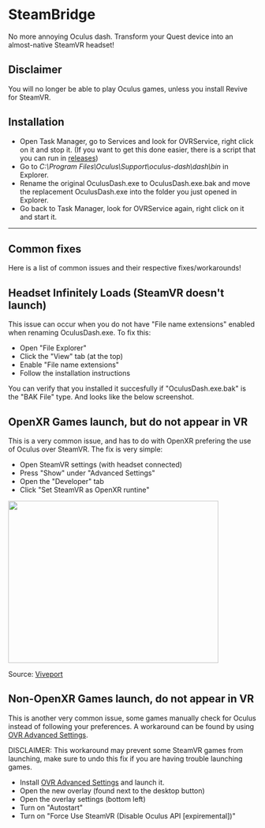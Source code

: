 # SteamBridge
No more annoying Oculus dash. Transform your Quest device into an almost-native SteamVR headset!

## Disclaimer
You will no longer be able to play Oculus games, unless you install Revive for SteamVR.

## Installation
- Open Task Manager, go to Services and look for OVRService, right click on it and stop it. (If you want to get this done easier, there is a script that you can run in [releases](https://github.com/CodeSoftGit/SteamBridge/releases/))
- Go to *C:\Program Files\Oculus\Support\oculus-dash\dash\bin* in Explorer.
- Rename the original OculusDash.exe to OculusDash.exe.bak and move the replacement OculusDash.exe into the folder you just opened in Explorer.
- Go back to Task Manager, look for OVRService again, right click on it and start it.

---
## Common fixes
Here is a list of common issues and their respective fixes/workarounds!

## Headset Infinitely Loads (SteamVR doesn't launch)
This issue can occur when you do not have "File name extensions" enabled when renaming OculusDash.exe. To fix this:

- Open "File Explorer"
- Click the "View" tab (at the top)
- Enable "File name extensions"
- Follow the installation instructions

You can verify that you installed it succesfully if "OculusDash.exe.bak" is the "BAK File" type. And looks like the below screenshot.

## OpenXR Games launch, but do not appear in VR
This is a very common issue, and has to do with OpenXR prefering the use of Oculus over SteamVR. The fix is very simple:

- Open SteamVR settings (with headset connected)
- Press "Show" under "Advanced Settings"
- Open the "Developer" tab
- Click "Set SteamVR as OpenXR runtine"

<img src="https://service.viveport.com/hc/article_attachments/4423262818317/___2022-01-28___3.09.45.png" width="426" height="328" />

Source: [Viveport](https://service.viveport.com/hc/en-us/articles/4423262844813-How-to-setup-correct-OpenXR-runtime)

## Non-OpenXR Games launch, do not appear in VR
This is another very common issue, some games manually check for Oculus instead of following your preferences. A workaround can be found by using [OVR Advanced Settings](https://store.steampowered.com/app/1009850/OVR_Advanced_Settings/).

DISCLAIMER: This workaround may prevent some SteamVR games from launching, make sure to undo this fix if you are having trouble launching games.

- Install [OVR Advanced Settings](https://store.steampowered.com/app/1009850/OVR_Advanced_Settings/) and launch it.
- Open the new overlay (found next to the desktop button)
- Open the overlay settings (bottom left)
- Turn on "Autostart"
- Turn on "Force Use SteamVR (Disable Oculus API [expiremental])"
